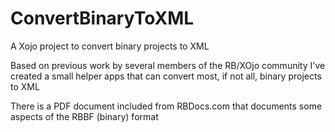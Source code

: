 # ConvertBinaryToXML
A Xojo project to convert binary projects to XML

Based on previous work by several members of the RB/XOjo community I've created a small helper apps 
that can convert most, if not all, binary projects to XML

There is a PDF document included from RBDocs.com that documents some aspects of the RBBF (binary) format
